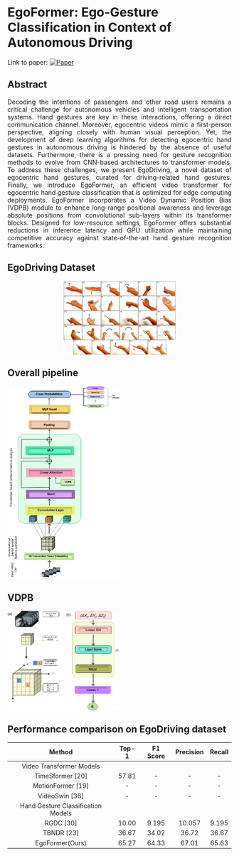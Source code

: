 # EgoFormer: Ego-Gesture Classification in Context of Autonomous Driving <br/>
 Link to paper: [![Paper](https://img.shields.io/badge/paper-IEEE%20Sensors-blue)](https://ieeexplore.ieee.org/document/10508297)

## Abstract <br/>
<p style="text-align: justify"> Decoding the intentions of passengers and other road users remains a critical challenge for autonomous vehicles and intelligent transportation systems. Hand gestures are key in these interactions, offering a direct communication channel. Moreover, egocentric videos mimic a first-person perspective, aligning closely with human visual perception. Yet, the development of deep learning algorithms for detecting egocentric hand gestures in autonomous driving is hindered by the absence of useful datasets. Furthermore, there is a pressing need for gesture recognition methods to evolve from CNN-based architectures to transformer models. To address these challenges, we present EgoDriving, a novel dataset of egocentric hand gestures, curated for driving-related hand gestures. Finally, we introduce EgoFormer, an efficient video transformer for egocentric hand gesture classification that is optimized for edge computing deployments. EgoFormer incorporates a Video Dynamic Position Bias (VDPB) module to enhance long-range positional awareness and leverage absolute positions from convolutional sub-layers within its transformer blocks. Designed for low-resource settings, EgoFormer offers substantial reductions in inference latency and GPU utilization while maintaining competitive accuracy against state-of-the-art hand gesture recognition frameworks.</p>

## EgoDriving Dataset
<img style="display: block; 
           margin-left: auto;
           margin-right: auto;" src = "images/Qazi3_Hand_gestures.jpg " alt="Raw image" width="50%"> </img>

## Overall pipeline
<img src = "images/Egoformer_pipeline.png " alt="Raw image" width="50%" align="center"/> <br clear="both"/>

## VDPB
<img src = "images/VDPB.png " alt="Raw image" width="50%" align="center"/>

## Performance comparison on EgoDriving dataset
| Method | Top-1 | F1 Score | Precision | Recall |
| :---: | :---: | :---: | :---: | :---: |
| Video Transformer Models |  |  |  |  |
| TimeSformer [20] | 57.81 | - | - | - |
| MotionFormer [19] | - | - | - | - |
| VideoSwin [36] | - | - | - | - |
| Hand Gesture Classification Models |  |  |  |  |
| RGDC [30] | 10.00 | 9.195 | 10.057 | 9.195 |
| TBNDR [23] | 36.67 | 34.02 | 36.72 | 36.67 |
| EgoFormer(Ours) | 65.27 | 64.33 | 67.01 | 65.63 |
